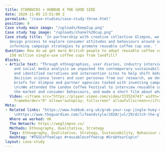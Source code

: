 ```yaml
---
title: STARBUCKS + HUBBUB X THE GOOD SIDE
date: 2020-11-05 13:51:00 Z
permalink: "/case-studies/case-study-three.html"
position: 0
Case study main image: "/uploads/KeepCup.png"
Case study top image: "/uploads/chanel%20cup.png"
Case study title: 'In partnership with creative collective Glimpse, we used our behavioural
  design process to explore consumer attitudes and behaviours around sustainability,
  informing campaign strategies to promote reusable coffee cup use. '
Question: How do we get more British people to adopt reusable coffee cups, and save
  150 million single-use coffee cups from landfill?
Blocks:
- Article text: "Through ethnographies, user diaries, industry interviews, cultural
    and social media analysis we unpacked the contemporary sustainability movement,
    and identified narratives and intervention sites to help shift behaviours. \nAdopting
    decision science levers and user personas from our research, we developed creative
    briefs for Glimpse and partner agencies tasked with inventing campaign ideas.
    \n\nWe attended the London Coffee Festival to interview reusable cup vendors about
    the market and consumer behaviours, and made a short film about what we found.\n\n"
  Video: <iframe src="https://player.vimeo.com/video/333524743" width="640" height="360"
    frameborder="0" allow="autoplay; fullscreen" allowfullscreen></iframe>
Meta:
- Related links: "https://www.hubbub.org.uk/grab-your-cup-jingle-huey-morgan\nhttps://www.hubbub.org.uk/blog/hubbub-cupfund-investment-installation-recycle-coffee-cups
    \nhttps://www.theguardian.com/lifeandstyle/2020/jul/29/ditch-the-gloves-buy-a-litter-picker-but-dont-carshare-how-to-be-eco-friendly-in-a-pandemic\nhttps://www.anthropocenemagazine.org/2017/07/reusable-or-disposable-which-coffee-cup-has-a-smaller-footprint/\nhttps://medium.com/@subba.ry/a-brief-history-of-the-disposable-paper-cup-8976a657025e"
  Where we worked: UK
  The Network: https://weglimpse.co/
  Methods: Ethnography, Qualitative, Strategy
  Tags: Ethnography, Qualitative, Strategy, Sustainability, Behaviour change
  Hashtag: "#TGSCoffeeCups #reusablecoffeecup #GrabYourCup\n"
layout: case-study
---
```


